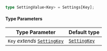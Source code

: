 ```ts
type SettingValue<Key> = Settings[Key];
```

#### Type Parameters

| Type Parameter                                                 | Default type                                   |
| -------------------------------------------------------------- | ---------------------------------------------- |
| `Key` *extends* [`SettingKey`](./generated/html/SettingKey.md) | [`SettingKey`](./generated/html/SettingKey.md) |

